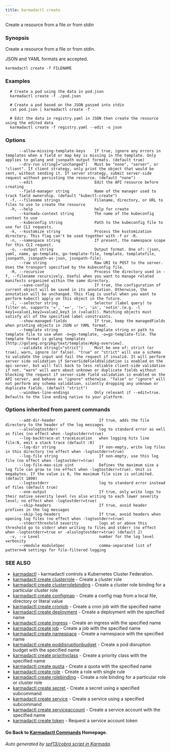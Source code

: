 ```yaml
---
title: karmadactl create
---
```


Create a resource from a file or from stdin

### Synopsis

Create a resource from a file or from stdin.

 JSON and YAML formats are accepted.

```
karmadactl create -f FILENAME
```

### Examples

```
  # Create a pod using the data in pod.json
  karmadactl create -f ./pod.json
  
  # Create a pod based on the JSON passed into stdin
  cat pod.json | karmadactl create -f -
  
  # Edit the data in registry.yaml in JSON then create the resource using the edited data
  karmadactl create -f registry.yaml --edit -o json
```

### Options

```
      --allow-missing-template-keys    If true, ignore any errors in templates when a field or map key is missing in the template. Only applies to golang and jsonpath output formats. (default true)
      --dry-run string[="unchanged"]   Must be "none", "server", or "client". If client strategy, only print the object that would be sent, without sending it. If server strategy, submit server-side request without persisting the resource. (default "none")
      --edit                           Edit the API resource before creating
      --field-manager string           Name of the manager used to track field ownership. (default "kubectl-create")
  -f, --filename strings               Filename, directory, or URL to files to use to create the resource
  -h, --help                           help for create
      --karmada-context string         The name of the kubeconfig context to use
      --kubeconfig string              Path to the kubeconfig file to use for CLI requests.
  -k, --kustomize string               Process the kustomization directory. This flag can't be used together with -f or -R.
  -n, --namespace string               If present, the namespace scope for this CLI request.
  -o, --output string                  Output format. One of: (json, yaml, name, go-template, go-template-file, template, templatefile, jsonpath, jsonpath-as-json, jsonpath-file).
      --raw string                     Raw URI to POST to the server.  Uses the transport specified by the kubeconfig file.
  -R, --recursive                      Process the directory used in -f, --filename recursively. Useful when you want to manage related manifests organized within the same directory.
      --save-config                    If true, the configuration of current object will be saved in its annotation. Otherwise, the annotation will be unchanged. This flag is useful when you want to perform kubectl apply on this object in the future.
  -l, --selector string                Selector (label query) to filter on, supports '=', '==', '!=', 'in', 'notin'.(e.g. -l key1=value1,key2=value2,key3 in (value3)). Matching objects must satisfy all of the specified label constraints.
      --show-managed-fields            If true, keep the managedFields when printing objects in JSON or YAML format.
      --template string                Template string or path to template file to use when -o=go-template, -o=go-template-file. The template format is golang templates [http://golang.org/pkg/text/template/#pkg-overview].
      --validate string[="strict"]     Must be one of: strict (or true), warn, ignore (or false). "true" or "strict" will use a schema to validate the input and fail the request if invalid. It will perform server side validation if ServerSideFieldValidation is enabled on the api-server, but will fall back to less reliable client-side validation if not. "warn" will warn about unknown or duplicate fields without blocking the request if server-side field validation is enabled on the API server, and behave as "ignore" otherwise. "false" or "ignore" will not perform any schema validation, silently dropping any unknown or duplicate fields. (default "strict")
      --windows-line-endings           Only relevant if --edit=true. Defaults to the line ending native to your platform.
```

### Options inherited from parent commands

```
      --add-dir-header                   If true, adds the file directory to the header of the log messages
      --alsologtostderr                  log to standard error as well as files (no effect when -logtostderr=true)
      --log-backtrace-at traceLocation   when logging hits line file:N, emit a stack trace (default :0)
      --log-dir string                   If non-empty, write log files in this directory (no effect when -logtostderr=true)
      --log-file string                  If non-empty, use this log file (no effect when -logtostderr=true)
      --log-file-max-size uint           Defines the maximum size a log file can grow to (no effect when -logtostderr=true). Unit is megabytes. If the value is 0, the maximum file size is unlimited. (default 1800)
      --logtostderr                      log to standard error instead of files (default true)
      --one-output                       If true, only write logs to their native severity level (vs also writing to each lower severity level; no effect when -logtostderr=true)
      --skip-headers                     If true, avoid header prefixes in the log messages
      --skip-log-headers                 If true, avoid headers when opening log files (no effect when -logtostderr=true)
      --stderrthreshold severity         logs at or above this threshold go to stderr when writing to files and stderr (no effect when -logtostderr=true or -alsologtostderr=true) (default 2)
  -v, --v Level                          number for the log level verbosity
      --vmodule moduleSpec               comma-separated list of pattern=N settings for file-filtered logging
```

### SEE ALSO

* [karmadactl](karmadactl.md)	 - karmadactl controls a Kubernetes Cluster Federation.
* [karmadactl create clusterrole](karmadactl_create_clusterrole.md)	 - Create a cluster role
* [karmadactl create clusterrolebinding](karmadactl_create_clusterrolebinding.md)	 - Create a cluster role binding for a particular cluster role
* [karmadactl create configmap](karmadactl_create_configmap.md)	 - Create a config map from a local file, directory or literal value
* [karmadactl create cronjob](karmadactl_create_cronjob.md)	 - Create a cron job with the specified name
* [karmadactl create deployment](karmadactl_create_deployment.md)	 - Create a deployment with the specified name
* [karmadactl create ingress](karmadactl_create_ingress.md)	 - Create an ingress with the specified name
* [karmadactl create job](karmadactl_create_job.md)	 - Create a job with the specified name
* [karmadactl create namespace](karmadactl_create_namespace.md)	 - Create a namespace with the specified name
* [karmadactl create poddisruptionbudget](karmadactl_create_poddisruptionbudget.md)	 - Create a pod disruption budget with the specified name
* [karmadactl create priorityclass](karmadactl_create_priorityclass.md)	 - Create a priority class with the specified name
* [karmadactl create quota](karmadactl_create_quota.md)	 - Create a quota with the specified name
* [karmadactl create role](karmadactl_create_role.md)	 - Create a role with single rule
* [karmadactl create rolebinding](karmadactl_create_rolebinding.md)	 - Create a role binding for a particular role or cluster role
* [karmadactl create secret](karmadactl_create_secret.md)	 - Create a secret using a specified subcommand
* [karmadactl create service](karmadactl_create_service.md)	 - Create a service using a specified subcommand
* [karmadactl create serviceaccount](karmadactl_create_serviceaccount.md)	 - Create a service account with the specified name
* [karmadactl create token](karmadactl_create_token.md)	 - Request a service account token

#### Go Back to [Karmadactl Commands](karmadactl_index.md) Homepage.


###### Auto generated by [spf13/cobra script in Karmada](https://github.com/karmada-io/karmada/tree/master/hack/tools/genkarmadactldocs).